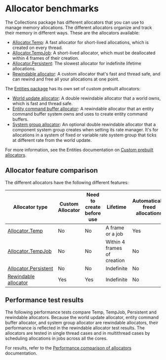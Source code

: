 # Allocator benchmarks

The Collections package has different allocators that you can use to manage memory allocations. The different allocators organize and track their memory in different ways. These are the allocators available:

* [Allocator.Temp](allocator-overview.md#allocatortemp): A fast allocator for short-lived allocations, which is created on every thread.
* [Allocator.TempJob](allocator-overview.md#allocatortempjob): A short-lived allocator, which must be deallocated within 4 frames of their creation.
* [Allocator.Persistent](allocator-overview.md#allocatorpersistent): The slowest allocator for indefinite lifetime allocations.
* [Rewindable allocator](allocator-rewindable.md): A custom allocator that's fast and thread safe, and can rewind and free all your allocations at one point.

The [Entities package](https://docs.unity3d.com/Packages/com.unity.entities@latest) has its own set of custom prebuilt allocators:

* [World update allocator](https://docs.unity3d.com/Packages/com.unity.entities@latest/index.html?subfolder=/manual/allocators-world-update.html): A double rewindable allocator that a world owns, which is fast and thread safe.
* [Entity command buffer allocator](https://docs.unity3d.com/Packages/com.unity.entities@latest/index.html?subfolder=/manual/allocators-entity-command-buffer.html): A rewindable allocator that an entity command buffer system owns and uses to create entity command buffers.
* [System group allocator](https://docs.unity3d.com/Packages/com.unity.entities@latest/index.html?subfolder=/manual/allocators-system-group.html): An optional double rewindable allocator that a component system group creates when setting its rate manager. It's for allocations in a system of fixed or variable rate system group that ticks at different rate from the world update. 

For more information, see the Entities documentation on [Custom prebuilt allocators](https://docs.unity3d.com/Packages/com.unity.entities@latest/index.html?subfolder=/manual/allocators-custom-prebuilt.html).

## Allocator feature comparison

The different allocators have the following different features:

|**Allocator type**|**Custom Allocator**|**Need to create before use**|**Lifetime**|**Automatically freed allocations**|**Can pass to jobs**|**Min Allocation Alignment (bytes)**|
|---|---|---|---|---|---|---|
|[Allocator.Temp](allocator-overview.md#allocatortemp)|No|No|A frame or a job|Yes|No|64|
|[Allocator.TempJob](allocator-overview.md#allocatortempjob)|No|No|Within 4 frames of creation|No|Yes|16|
|[Allocator.Persistent](allocator-overview.md#allocatorpersistent)|No|No|Indefinite|No|Yes|16|
|[Rewindable allocator](allocator-rewindable.md)|Yes|Yes|Indefinite|No|Yes|64|

## Performance test results

The following performance tests compare Temp, TempJob, Persistent and rewindable allocators. Because the world update allocator, entity command buffer allocator, and system group allocator are rewindable allocators, their performance is reflected in the rewindable allocator test results. The allocators are tested in single thread cases and in multithread cases by scheduling allocations in jobs across all the cores.  

For results, refer to the [Performance comparison of allocators](performance-comparison-allocators.md) documentation.